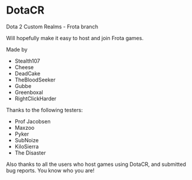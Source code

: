 DotaCR
======

Dota 2 Custom Realms - Frota branch

Will hopefully make it easy to host and join Frota games.

Made by

* Stealth107
* Cheese
* DeadCake
* TheBloodSeeker
* Gubbe
* Greenboxal
* RightClickHarder

Thanks to the following testers:

* Prof Jacobsen
* Maxzoo
* Pyker
* SubNoize
* KiloSierra
* The Disaster

Also thanks to all the users who host games using DotaCR, and submitted bug reports. You know who you are!
